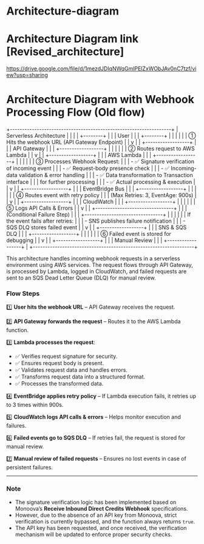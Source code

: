 
# Architecture-diagram

# Architecture Diagram link [Revised_architecture]
https://drive.google.com/file/d/1mezdJDIqNWqGmlPElZxWObJAv0nC7tzf/view?usp=sharing










<!-- ----------------------------------------------------------------------- -->


# Architecture Diagram with Webhook Processing Flow (Old flow)

+------------------------------------------------------------------+
|                    Serverless Architecture                       |
|                                                                  |
|   +--------+                                                     |
|   |  User  |                                                     |
|   +--------+                                                     |
|        |                                                         |
|        |  ① Hits the webhook URL (API Gateway Endpoint)         |
|        v                                                         |
|   +------------------+                                           |
|   |  API Gateway    |                                            |
|   +------------------+                                           |
|        |                                                         |
|        |  ② Routes request to AWS Lambda                        | 
|        v                                                         |
|   +------------------+                                           |
|   |   AWS Lambda    |                                            |
|   +------------------+                                           |
|        |                                                         |
|        |  ③ Processes Webhook Request:                          |
|        |     - ✅ Signature verification of incoming event       |
|        |     - ✅ Request-body presence check                    |
|        |     - ✅ Incoming-data validation & error handling      |
|        |     - ✅ Data transformation to Transaction interface   |
|        |          for further processing                         |
|        |     - ✅ Actual processing & execution                  |
|        v                                                         |
|   +------------------+                                           |
|   | EventBridge Bus |                                            |
|   +------------------+                                           |
|        |                                                         |
|        |  ④ Routes event with retry policy                      |
|        |  (Max Retries: 3, EventAge: 900s)                       |
|        v                                                         |
|   +------------------+                                           |
|   |   CloudWatch    |                                            |
|   +------------------+                                           |
|        |                                                         |
|        |  ⑤ Logs API Calls & Errors                             |
|        v                                                         |
|   +--------------------------------+                             |
|   |     (Conditional Failure Step) |                             |
|   +--------------------------------+                             |
|        |                                                         |
|        |  If the event fails after retries:                      |
|        |     - SNS publishes failure notification                |
|        |     - SQS DLQ stores failed event                       |
|        v                                                         |
|   +------------------+                                           |
|   |  SNS & SQS DLQ   |                                           |
|   +------------------+                                           |
|        |                                                         |
|        |  ⑥ Failed event is stored for debugging                |
|        v                                                         |
|   +------------------+                                           |
|   |   Manual Review  |                                           |
|   +------------------+                                           |
+------------------------------------------------------------------+


This architecture handles incoming webhook requests in a serverless environment using AWS services. The request flows through API Gateway, is processed by Lambda, logged in CloudWatch, and failed requests are sent to an SQS Dead Letter Queue (DLQ) for manual review.


### **Flow Steps**  

1️⃣ **User hits the webhook URL** – API Gateway receives the request.  

2️⃣ **API Gateway forwards the request** – Routes it to the AWS Lambda function.  

3️⃣ **Lambda processes the request**:  
   - ✅ Verifies request signature for security.  
   - ✅ Ensures request body is present.  
   - ✅ Validates request data and handles errors.  
   - ✅ Transforms request data into a structured format.  
   - ✅ Processes the transformed data.  

4️⃣ **EventBridge applies retry policy** – If Lambda execution fails, it retries up to 3 times within 900s.  

5️⃣ **CloudWatch logs API calls & errors** – Helps monitor execution and failures.  

6️⃣ **Failed events go to SQS DLQ** – If retries fail, the request is stored for manual review.  

7️⃣ **Manual review of failed requests** – Ensures no lost events in case of persistent failures.  



-------------------------------------------------------------------------------------------------------------


### **Note**  

- The signature verification logic has been implemented based on Monoova’s **Receive Inbound Direct Credits Webhook** specifications.  
- However, due to the absence of an API key from Monoova, strict verification is currently bypassed, and the function always returns `true`.  
- The API key has been requested, and once received, the verification mechanism will be updated to enforce proper security checks.